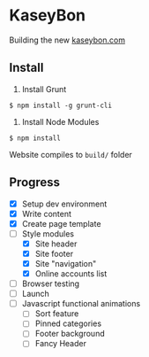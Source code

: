 KaseyBon
========

Building the new [kaseybon.com](http://kaseybon.com)

Install
-------

1. Install Grunt

  ```$ npm install -g grunt-cli```
1. Install Node Modules

  ```$ npm install```

Website compiles to ```build/``` folder

Progress
--------

- [x] Setup dev environment
- [x] Write content
- [x] Create page template
- [ ] Style modules
  -  [x] Site header
  -  [x] Site footer
  -  [x] Site "navigation"
  -  [x] Online accounts list
-  [ ] Browser testing
-  [ ] Launch
-  [ ] Javascript functional animations
  - [ ] Sort feature
  - [ ] Pinned categories
  - [ ] Footer background
  - [ ] Fancy Header
